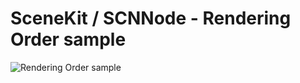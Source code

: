 # SceneKit / SCNNode - Rendering Order sample

![Rendering Order sample](mov.gif "Rendering Order sample")